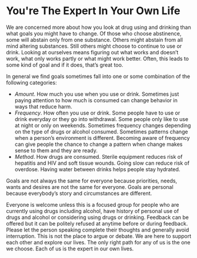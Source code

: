 # You're The Expert In Your Own Life

We are concerned more about how you look at drug using and drinking than what goals you might have to change. Of those who choose abstinence, some will abstain only from one substance. Others might abstain from all mind altering substances. Still others might choose to continue to use or drink. Looking at ourselves means figuring out what works and doesn’t work, what only works partly or what might work better. Often, this leads to some kind of goal and if it does, that’s great too.

In general we find goals sometimes fall into one or some combination of the following categories:

- *Amount*. How much you use when you use or drink. Sometimes just paying attention to how much is consumed can change behavior in ways that reduce harm.
- *Frequency*. How often you use or drink. Some people have to use or drink everyday or they go into withdrawal. Some people only like to use at night or only on weekends. Sometimes frequency changes depending on the type of drugs or alcohol consumed. Sometimes patterns change when a person’s environment is different. Becoming aware of frequency can give people the chance to change a pattern when change makes sense to them and they are ready.
- *Method*. How drugs are consumed. Sterile equipment reduces risk of hepatitis and HIV and soft tissue wounds. Going slow can reduce risk of overdose. Having water between drinks helps people stay hydrated.

Goals are not always the same for everyone because priorities, needs, wants and desires are not the same for everyone. Goals are personal because everybody’s story and circumstances are different.

Everyone is welcome unless this is a focused group for people who are currently using drugs including alcohol, have history of personal use of drugs and alcohol or considering using drugs or drinking. Feedback can be offered but it can be politely refused at anytime before or during feedback. Please let the person speaking complete their thoughts and generally avoid interruption. This is not the place to argue or debate. We are here to support each other and explore our lives. The only right path for any of us is the one we choose. Each of us is the expert in our own lives.
